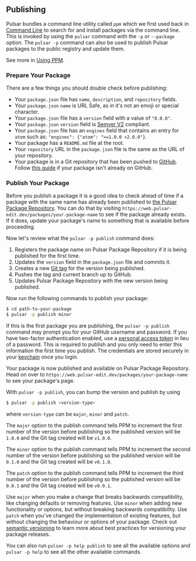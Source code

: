 ## Publishing

Pulsar bundles a command line utility called `ppm` which we first used back in
[Command Line](../../using-pulsar/#command-line) to search for and install
packages via the command line. This is invoked by using the `pulsar` command
with the `-p` or `--package` option. The `pulsar -p` command can also be used to
publish Pulsar packages to the public registry and update them.

See more in [Using PPM](#using-ppm).

### Prepare Your Package

There are a few things you should double check before publishing:

- Your `package.json` file has `name`, `description`, and `repository` fields.
- Your `package.json` `name` is URL Safe, as in it's not an emoji or special character.
- Your `package.json` file has a `version` field with a value of `"0.0.0"`.
- Your `package.json` `version` field is [Semver V2](https://semver.org/spec/v2.0.0.html) compliant.
- Your `package.json` file has an `engines` field that contains an entry for
  `atom` such as: `"engines": {"atom": ">=1.0.0 <2.0.0"}`.
- Your package has a `README.md` file at the root.
- Your `repository` URL in the `package.json` file is the same as the URL of
  your repository.
- Your package is in a Git repository that has been pushed to
  [GitHub](https://github.com). Follow [this guide](https://help.github.com/articles/importing-a-git-repository-using-the-command-line/)
  if your package isn't already on GitHub.

### Publish Your Package

Before you publish a package it is a good idea to check ahead of time if a
package with the same name has already been published to
[the Pulsar Package Repository](https://web.pulsar-edit.dev/packages). You can
do that by visiting `https://web.pulsar-edit.dev/packages/your-package-name` to
see if the package already exists. If it does, update your package's name to
something that is available before proceeding.

Now let's review what the `pulsar -p publish` command does:

1. Registers the package name on Pulsar Package Repository if it is being
   published for the first time.
2. Updates the `version` field in the `package.json` file and commits it.
3. Creates a new [Git tag](https://git-scm.com/book/en/Git-Basics-Tagging) for
   the version being published.
4. Pushes the tag and current branch up to GitHub.
5. Updates Pulsar Package Repository with the new version being published.

Now run the following commands to publish your package:

```sh
$ cd path-to-your-package
$ pulsar -p publish minor
```

If this is the first package you are publishing, the `pulsar -p publish` command
may prompt you for your GitHub username and password. If you have two-factor
authentication enabled, use a [personal access token](https://help.github.com/articles/creating-a-personal-access-token-for-the-command-line/)
in lieu of a password. This is required to publish and you only need to enter
this information the first time you publish. The credentials are stored securely
in your [keychain](<https://en.wikipedia.org/wiki/Keychain_(software)>) once you
login.

Your package is now published and available on Pulsar Package Repository. Head
on over to `https://web.pulsar-edit.dev/packages/your-package-name` to see your
package's page.

With `pulsar -p publish`, you can bump the version and publish by using

```sh
$ pulsar -p publish <version-type>
```

where `version-type` can be `major`, `minor` and `patch`.

The `major` option to the publish command tells PPM to increment the first
number of the version before publishing so the published version will be `1.0.0`
and the Git tag created will be `v1.0.0`.

The `minor` option to the publish command tells PPM to increment the second
number of the version before publishing so the published version will be `0.1.0`
and the Git tag created will be `v0.1.0`.

The `patch` option to the publish command tells PPM to increment the third
number of the version before publishing so the published version will be `0.0.1`
and the Git tag created will be `v0.0.1`.

Use `major` when you make a change that breaks backwards compatibility, like
changing defaults or removing features. Use `minor` when adding new
functionality or options, but without breaking backwards compatibility. Use
`patch` when you've changed the implementation of existing features, but without
changing the behaviour or options of your package. Check out
[semantic versioning](https://semver.org) to learn more about best practices for
versioning your package releases.

You can also run `pulsar -p help publish` to see all the available options and
`pulsar -p help` to see all the other available commands.
